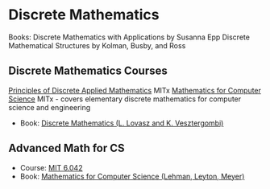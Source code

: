 # Discrete Mathematics

Books:
Discrete Mathematics with Applications by Susanna Epp
Discrete Mathematical Structures by Kolman, Busby, and Ross

## Discrete Mathematics Courses

[Principles of Discrete Applied Mathematics](https://ocw.mit.edu/courses/mathematics/18-310-principles-of-discrete-applied-mathematics-fall-2013/) MITx
[Mathematics for Computer Science](https://ocw.mit.edu/courses/electrical-engineering-and-computer-science/6-042j-mathematics-for-computer-science-spring-2015/) MITx - covers elementary discrete mathematics for computer science and engineering

- Book: [Discrete Mathematics (L. Lovasz and K. Vesztergombi)](http://www.cs.elte.hu/~lovasz/dmbook.ps)

## Advanced Math for CS

- Course: [MIT 6.042](https://ocw.mit.edu/courses/electrical-engineering-and-computer-science/6-042j-mathematics-for-computer-science-fall-2010/video-lectures/)
- Book: [Mathematics for Computer Science (Lehman, Leyton, Meyer)](https://courses.csail.mit.edu/6.042/spring17/mcs.pdf)

